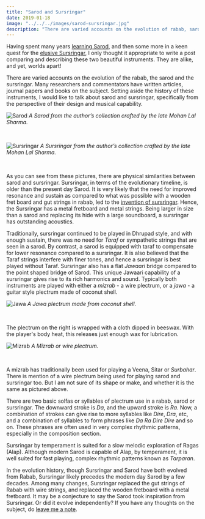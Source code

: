 ```yaml
---
title: "Sarod and Sursringar"
date: 2019-01-18
image: "../../../images/sarod-sursringar.jpg"
description: "There are varied accounts on the evolution of rabab, sarod and sursringar. Many have written articles, journal papers and books on the subject. Never minding the history and its evolution, I am interested in talking about the two instruments, its commonalities and differences."
---
```

Having spent many years [learning Sarod](/about/#early-days-and-music-training), and then some more in a keen quest for the [elusive Sursringar](/blog/why-chandraveena/), I only thought it appropriate to write a post comparing and describing these two beautiful instruments. They are alike, and yet, worlds apart!

There are varied accounts on the evolution of the rabab, the sarod and the sursringar. Many researchers and commentators have written articles, journal papers and books on the subject. Setting aside the history of these instruments, I would like to talk about sarod and sursringar, specifically from the perspective of their design and musical capability.

![Sarod](sarod.jpg)
*A Sarod from the author’s collection crafted by the late Mohan Lal Sharma.*

<br>

![Sursringar](sursringar.jpg)
*A Sursringar from the author’s collection crafted by the late Mohan Lal Sharma.*

<br>

As you can see from these pictures, there are physical similarities between sarod and sursringar. Sursringar, in terms of the evolutionary timeline, is older than the present day Sarod. It is very likely that the need for improved resonance and sustain as compared to what was possible with a wooden fret board and gut strings in rabab, led to the [invention of sursringar](/blog/sursringar-blog/). Hence, the Sursringar has a metal fretboard and metal strings. Being larger in size than a sarod and replacing its hide with a large soundboard, a sursringar has outstanding acoustics.

Traditionally, sursringar continued to be played in Dhrupad style, and with enough sustain, there was no need for *Taraf* or sympathetic strings that are seen in a sarod. By contrast, a sarod is equipped with taraf to compensate for lower resonance compared to a sursringar. It is also believed that the Taraf strings interfere with finer tones, and hence a sursringar is best played without Taraf. Sursringar also has a flat *Jawaari* bridge compared to the point shaped bridge of Sarod. This unique Jawaari capability of a sursringar gives rise to its rich harmonics and sound. Typically both instruments are played with either a *mizrab* - a wire plectrum, or a *jawa* - a guitar style plectrum made of coconut shell.

![Jawa](jawa.jpg)
*A Jawa plectrum made from coconut shell.*

<br>

The plectrum on the right is wrapped with a cloth dipped in beeswax. With the player's body heat, this releases just enough wax for lubrication.

![Mizrab](mizrab.jpg)
*A Mizrab or wire plectrum.*

<br>

A mizrab has traditionally been used for playing a Veena, Sitar or *Surbahar*. There is mention of a wire plectrum being used for playing sarod and sursringar too. But I am not sure of its shape or make, and whether it is the same as pictured above.

There are two basic solfas or syllables of plectrum use in a rabab, sarod or sursringar. The downward stroke is *Da*, and the upward stroke is *Ra*. Now, a combination of strokes can give rise to more syllables like *Dire*, *Dra*, etc, and a combination of syllables to form phrases like *Da Ra Dire Dire* and so on. These phrases are often used in very complex rhythmic patterns, especially in the composition section.

Sursringar by temperament is suited for a slow melodic exploration of Ragas (Alap). Although modern Sarod is capable of Alap, by temperament, it is well suited for fast playing, complex rhythmic patterns known as *Tarparan*.

In the evolution history, though Sursringar and Sarod have both evolved from Rabab, Sursringar likely precedes the modern day Sarod by a few decades. Among many changes, Sursringar replaced the gut strings of Rabab with wire strings, and replaced the wooden fretboard with a metal fretboard. It may be a conjecture to say the Sarod took inspiration from Sursringar. Or did it evolve independently? If you have any thoughts on the subject, do [leave me a note](/contact/#leave-a-message).
